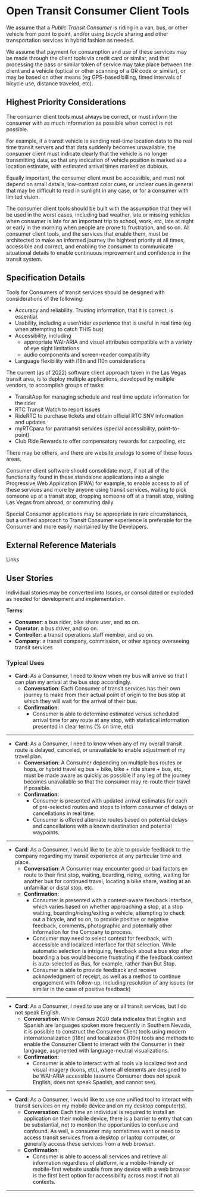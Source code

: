 <!--
 Copyright (C) 2022 Innovate for Vegas Foundation
 
 This file is part of ov-open-transit.
 
 ov-open-transit is free software: you can redistribute it and/or modify
 it under the terms of the GNU General Public License as published by
 the Free Software Foundation, either version 3 of the License, or
 (at your option) any later version.
 
 ov-open-transit is distributed in the hope that it will be useful,
 but WITHOUT ANY WARRANTY; without even the implied warranty of
 MERCHANTABILITY or FITNESS FOR A PARTICULAR PURPOSE.  See the
 GNU General Public License for more details.
 
 You should have received a copy of the GNU General Public License
 along with ov-open-transit.  If not, see <http://www.gnu.org/licenses/>.
-->

# Open Transit Consumer Client Tools

We assume that a *Public Transit Consumer* is riding in a van, bus, or other vehicle from point to point, and/or using bicycle sharing and other transportation services in hybrid fashion as needed.

We assume that payment for consumption and use of these services may be made through the client tools via credit card or similar, and that processing the pass or similar token of service may take place between the client and a vehicle (optical or other scanning of a QR code or similar), or may be based on other means (eg GPS-based billing, timed intervals of bicycle use, distance traveled, etc).

## Highest Priority Considerations

The consumer client tools must always be correct, or must inform the consumer with as much information as possible when correct is not possible.

For example, if a transit vehicle is sending real-time location data to the real time transit servers and that data suddenly becomes unavailable, the consumer client must indicate clearly that the vehicle is no longer transmitting data, so that any indication of vehicle position is marked as a location estimate, with estimated arrival times marked as dubious.

Equally important, the consumer client must be accessible, and must not depend on small details, low-contrast color cues, or unclear cues in general that may be difficult to read in sunlight in any case, or for a consumer with limited vision.

The consumer client tools should be built with the assumption that they will be used in the worst cases, including bad weather, late or missing vehicles when consumer is late for an important trip to school, work, etc, late at night or early in the morning when people are prone to frustration, and so on. All consumer client tools, and the services that enable them, must be architected to make an informed journey the hightest priority at all times, accessible and correct, and enabling the consumer to communicate situational details to enable continuous improvement and confidence in the transit system.

## Specification Details

Tools for Consumers of transit services should be designed with considerations of the following:

- Accuracy and reliability. Trusting information, that it is correct, is essential.
- Usability, including a user/rider experience that is useful in real time (eg when attempting to catch THIS bus)
- Accessibility, including
  - appropriate WAI-ARIA and visual attributes compatible with a variety of eye sight limitations
  - audio components and screen-reader compatibility
- Language flexibility with i18n and l10n considerations

The current (as of 2022) software client approach taken in the Las Vegas transit area, is to deploy multiple applications, developed by multiple vendors, to accomplish groups of tasks:

- TransitApp for managing schedule and real time update information for the rider
- RTC Transit Watch to report issues
- RideRTC to purchase tickets and obtain official RTC SNV information and updates
- myRTCpara for paratransit services (special accessibility, point-to-point)
- Club Ride Rewards to offer compensatory rewards for carpooling, etc
  
There may be others, and there are website analogs to some of these focus areas.

Consumer client software should consolidate most, if not all of the functionality found in these standalone applications into a single Progressive Web Application (PWA) for example, to enable access to all of these services and more by anyone using transit services, waiting to pick someone up at a transit stop, dropping someone off at a transit stop, visiting Las Vegas from abroad, or commuting daily.

Special Consumer applications may be appropriate in rare circumstances, but a unified approach to Transit Consumer experience is preferable for the Consumer and more easily maintained by the Developers.

## External Reference Materials

Links

## User Stories

Individual stories may be converted into Issues, or consolidated or exploded as needed for development and implementation.

**Terms**:

- **Consumer**: a bus rider, bike share user, and so on.
- **Operator**: a bus driver, and so on.
- **Controller**: a transit operations staff member, and so on.
- **Company**: a transit company, commission, or other agency overseeing transit services

### Typical Uses

- **Card**: As a Consumer, I need to know when my bus will arrive so that I can plan my arrival at the bus stop accordingly.
  - **Conversation**: Each Consumer of transit services has their own journey to make from their actual point of origin to the bus stop at which they will wait for the arrival of their bus.
  - **Confirmation**:
    - Consumer is able to determine estimated versus scheduled arrival time for any route at any stop, with statistical information presented in clear terms (% on time, etc)

---

- **Card**: As a Consumer, I need to know when any of my overall transit route is delayed, canceled, or unavailable to enable adjustment of my travel plan.
  - **Conversation**: A Consumer depending on multiple bus routes or hops, or hybrid travel eg bus + bike, bike + ride share + bus, etc, must be made aware as quickly as possible if any leg of the journey becomes unavailable so that the consumer may re-route their travel if possible.
  - **Confirmation**:
    - Consumer is presented with updated arrival estimates for each of pre-selected routes and stops to inform consumer of delays or cancellations in real time.
    - Consumer is offered alternate routes based on potential delays and cancellations with a known destination and potential waypoints.
  
---

- **Card**: As a Consumer, I would like to be able to provide feedback to the company regarding my transit experience at any particular time and place.
  - **Conversation**: A Consumer may encounter good or bad factors en route to their first stop, waiting, boarding, riding, exiting, waiting for another bus for continued travel, locating a bike share, waiting at an unfamiliar or distal stop, etc.
  - **Confirmation**:
    - Consumer is presented with a context-aware feedback interface, which varies based on whether approaching a stop, at a stop waiting, boarding/riding/exiting a vehicle, attempting to check out a bicycle, and so on, to provide positive or negative feedback, comments, photographic and potentially other information for the Company to process.
    - Consumer may need to select context for feedback, with accessible and localized interface for that selection. While automatic selection is intriguing, feedback about a bus stop after boarding a bus would become frustrating if the feedback context is auto-selected as Bus, for example, rather than But Stop.
    - Consumer is able to provide feedback and receive acknowledgment of receipt, as well as a method to continue engagement with follow-up, including resolution of any issues (or similar in the case of positive feedback)

---

- **Card**: As a Consumer, I need to use any or all transit services, but I do not speak English.
  - **Conversation**: While Census 2020 data indicates that English and Spanish are languages spoken more frequently in Southern Nevada, it is possible to construct the Consumer Client tools using modern internationalization (i18n) and localization (l10n) tools and methods to enable the Consumer Client to interact with the Consumer in their language, augmented with language-neutral visualizations.
  - **Confirmation**:
    - Consumer is able to interact with all tools via localized text and visual imagery (icons, etc), where all elements are designed to be WAI-ARIA accessible (assume Consumer does not speak English, does not speak Spanish, and cannot see).

---

- **Card**: As a Consumer, I would like to use one unified tool to interact with transit services on my mobile device and on my desktop computer(s).
  - **Conversation**: Each time an individual is required to install an application on their mobile device, there is a barrier to entry that can be substantial, not to mention the opportunities to confuse and confound. As well, a consumer may sometimes want or need to access transit services from a desktop or laptop computer, or generally access these services from a web browser.
  - **Confirmation**:
    - Consumer is able to access all services and retrieve all information regardless of platform, ie a mobile-friendly or mobile-first website usable from any device with a web browser is the first best option for accessibility across most if not all contexts.

---
